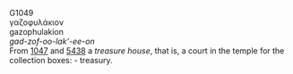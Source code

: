 G1049  
γαζοφυλάκιον  
gazophulakion  
*gad-zof-oo-lak‘-ee-on*  
From [1047](g1047) and [5438](g5438) a *treasure* *house*, that is, a
court in the temple for the collection boxes: - treasury.  
